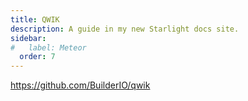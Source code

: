 ```yaml
---
title: QWIK
description: A guide in my new Starlight docs site.
sidebar:
#   label: Meteor
  order: 7
---
```


https://github.com/BuilderIO/qwik